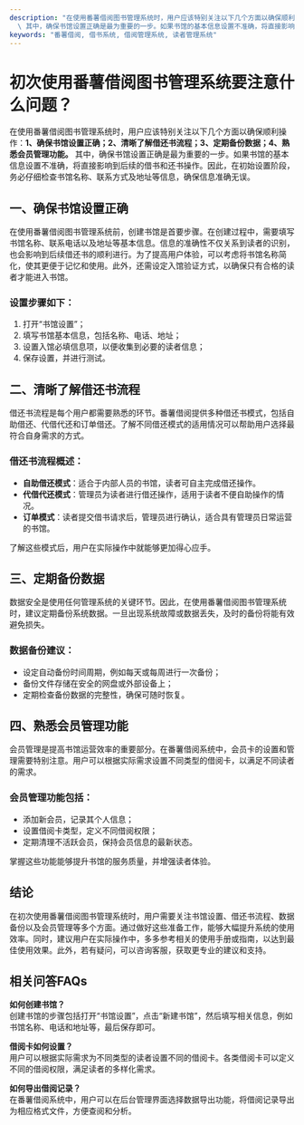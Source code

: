 ```yaml
---
description: "在使用番薯借阅图书管理系统时，用户应该特别关注以下几个方面以确保顺利操作：**1、确保书馆设置正确；2、清晰了解借还书流程；3、定期备份数据；4、熟悉会员管理功能。**\
  \ 其中，确保书馆设置正确是最为重要的一步。如果书馆的基本信息设置不准确，将直接影响到后续的借书和还书操作。因此，在初始设置阶段，务必仔细检查书馆名称、联系方式及地址等信息，确保信息准确无误。"
keywords: "番薯借阅, 借书系统, 借阅管理系统, 读者管理系统"
---
```

# 初次使用番薯借阅图书管理系统要注意什么问题？

在使用番薯借阅图书管理系统时，用户应该特别关注以下几个方面以确保顺利操作：**1、确保书馆设置正确；2、清晰了解借还书流程；3、定期备份数据；4、熟悉会员管理功能。** 其中，确保书馆设置正确是最为重要的一步。如果书馆的基本信息设置不准确，将直接影响到后续的借书和还书操作。因此，在初始设置阶段，务必仔细检查书馆名称、联系方式及地址等信息，确保信息准确无误。

## 一、确保书馆设置正确

在使用番薯借阅图书管理系统前，创建书馆是首要步骤。在创建过程中，需要填写书馆名称、联系电话以及地址等基本信息。信息的准确性不仅关系到读者的识别，也会影响到后续借还书的顺利进行。为了提高用户体验，可以考虑将书馆名称简化，使其更便于记忆和使用。此外，还需设定入馆验证方式，以确保只有合格的读者才能进入书馆。

### 设置步骤如下：

1. 打开“书馆设置”；
2. 填写书馆基本信息，包括名称、电话、地址；
3. 设置入馆必填信息项，以便收集到必要的读者信息；
4. 保存设置，并进行测试。

## 二、清晰了解借还书流程

借还书流程是每个用户都需要熟悉的环节。番薯借阅提供多种借还书模式，包括自助借还、代借代还和订单借还。了解不同借还模式的适用情况可以帮助用户选择最符合自身需求的方式。

### 借还书流程概述：

- **自助借还模式**：适合于内部人员的书馆，读者可自主完成借还操作。
- **代借代还模式**：管理员为读者进行借还操作，适用于读者不便自助操作的情况。
- **订单模式**：读者提交借书请求后，管理员进行确认，适合具有管理员日常运营的书馆。

了解这些模式后，用户在实际操作中就能够更加得心应手。

## 三、定期备份数据

数据安全是使用任何管理系统的关键环节。因此，在使用番薯借阅图书管理系统时，建议定期备份系统数据。一旦出现系统故障或数据丢失，及时的备份将能有效避免损失。

### 数据备份建议：

- 设定自动备份时间周期，例如每天或每周进行一次备份；
- 备份文件存储在安全的网盘或外部设备上；
- 定期检查备份数据的完整性，确保可随时恢复。

## 四、熟悉会员管理功能

会员管理是提高书馆运营效率的重要部分。在番薯借阅系统中，会员卡的设置和管理需要特别注意。用户可以根据实际需求设置不同类型的借阅卡，以满足不同读者的需求。

### 会员管理功能包括：

- 添加新会员，记录其个人信息；
- 设置借阅卡类型，定义不同借阅权限；
- 定期清理不活跃会员，保持会员信息的最新状态。

掌握这些功能能够提升书馆的服务质量，并增强读者体验。

## 结论

在初次使用番薯借阅图书管理系统时，用户需要关注书馆设置、借还书流程、数据备份以及会员管理等多个方面。通过做好这些准备工作，能够大幅提升系统的使用效率。同时，建议用户在实际操作中，多多参考相关的使用手册或指南，以达到最佳使用效果。此外，若有疑问，可以咨询客服，获取更专业的建议和支持。

## 相关问答FAQs

**如何创建书馆？**  
创建书馆的步骤包括打开“书馆设置”，点击“新建书馆”，然后填写相关信息，例如书馆名称、电话和地址等，最后保存即可。

**借阅卡如何设置？**  
用户可以根据实际需求为不同类型的读者设置不同的借阅卡。各类借阅卡可以定义不同的借阅权限，满足读者的多样化需求。

**如何导出借阅记录？**  
在番薯借阅系统中，用户可以在后台管理界面选择数据导出功能，将借阅记录导出为相应格式文件，方便查阅和分析。
